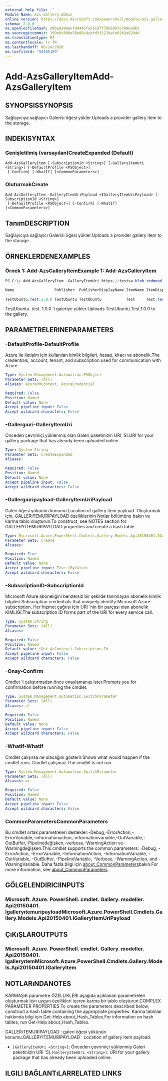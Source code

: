 ```yaml
---
external help file: ''
Module Name: Azs.Gallery.Admin
online version: https://docs.microsoft.com/powershell/module/azs.gallery.admin/add-azsgalleryitem
schema: 2.0.0
ms.openlocfilehash: d9ba42966efd4445fa561dff78b69d7e789badb5
ms.sourcegitcommit: 199e9c800e58e88c4cbfd3f221bafe02b3e8294d
ms.translationtype: MT
ms.contentlocale: tr-TR
ms.lasthandoff: 06/24/2020
ms.locfileid: "94105189"
---
```

# <span data-ttu-id="6e1d2-101">Add-AzsGalleryItem</span><span class="sxs-lookup"><span data-stu-id="6e1d2-101">Add-AzsGalleryItem</span></span>

## <span data-ttu-id="6e1d2-102">SYNOPSIS</span><span class="sxs-lookup"><span data-stu-id="6e1d2-102">SYNOPSIS</span></span>
<span data-ttu-id="6e1d2-103">Sağlayıcıya sağlayıcı Galerisi öğesi yükler.</span><span class="sxs-lookup"><span data-stu-id="6e1d2-103">Uploads a provider gallery item to the storage.</span></span>

## <span data-ttu-id="6e1d2-104">INDEKI</span><span class="sxs-lookup"><span data-stu-id="6e1d2-104">SYNTAX</span></span>

### <span data-ttu-id="6e1d2-105">Genişletilmiş (varsayılan)</span><span class="sxs-lookup"><span data-stu-id="6e1d2-105">CreateExpanded (Default)</span></span>
```
Add-AzsGalleryItem [-SubscriptionId <String>] [-GalleryItemUri <String>] [-DefaultProfile <PSObject>]
 [-Confirm] [-WhatIf] [<CommonParameters>]
```

### <span data-ttu-id="6e1d2-106">Oluturmak</span><span class="sxs-lookup"><span data-stu-id="6e1d2-106">Create</span></span>
```
Add-AzsGalleryItem -GalleryItemUriPayload <IGalleryItemUriPayload> [-SubscriptionId <String>]
 [-DefaultProfile <PSObject>] [-Confirm] [-WhatIf] [<CommonParameters>]
```

## <span data-ttu-id="6e1d2-107">Tanım</span><span class="sxs-lookup"><span data-stu-id="6e1d2-107">DESCRIPTION</span></span>
<span data-ttu-id="6e1d2-108">Sağlayıcıya sağlayıcı Galerisi öğesi yükler.</span><span class="sxs-lookup"><span data-stu-id="6e1d2-108">Uploads a provider gallery item to the storage.</span></span>

## <span data-ttu-id="6e1d2-109">ÖRNEKLERDEN</span><span class="sxs-lookup"><span data-stu-id="6e1d2-109">EXAMPLES</span></span>

### <span data-ttu-id="6e1d2-110">Örnek 1: Add-AzsGalleryItem</span><span class="sxs-lookup"><span data-stu-id="6e1d2-110">Example 1: Add-AzsGalleryItem</span></span>
```powershell
PS C:\> Add-AzsGalleryItem -GalleryItemUri https://testsa.blob.redmond.ext-n35r1010.masd.stbtest.microsoft.com/testsc/TestUbuntu.Test.1.0.0.azpkg

Name                  Publisher  PublisherDisplayName ItemName ItemDisplayName       Version Summary
----                  ---------  -------------------- -------- ---------------       ------- -------
TestUbuntu.Test.1.0.0 TestUbuntu TestUbuntu           Test     Test.TestUbuntu.1.0.0 1.0.0   Create a simple VM

```

<span data-ttu-id="6e1d2-111">TestUbuntu. test. 1.0.0 'i galeriye yükler.</span><span class="sxs-lookup"><span data-stu-id="6e1d2-111">Uploads TestUbuntu.Test.1.0.0 to the gallery.</span></span>

## <span data-ttu-id="6e1d2-112">PARAMETRELERINE</span><span class="sxs-lookup"><span data-stu-id="6e1d2-112">PARAMETERS</span></span>

### <span data-ttu-id="6e1d2-113">-DefaultProfile</span><span class="sxs-lookup"><span data-stu-id="6e1d2-113">-DefaultProfile</span></span>
<span data-ttu-id="6e1d2-114">Azure ile iletişim için kullanılan kimlik bilgileri, hesap, kiracı ve abonelik.</span><span class="sxs-lookup"><span data-stu-id="6e1d2-114">The credentials, account, tenant, and subscription used for communication with Azure.</span></span>

```yaml
Type: System.Management.Automation.PSObject
Parameter Sets: (All)
Aliases: AzureRMContext, AzureCredential

Required: False
Position: Named
Default value: None
Accept pipeline input: False
Accept wildcard characters: False

```

### <span data-ttu-id="6e1d2-115">-Gallergıuri</span><span class="sxs-lookup"><span data-stu-id="6e1d2-115">-GalleryItemUri</span></span>
<span data-ttu-id="6e1d2-116">Önceden çevrimiçi yüklenmiş olan Galeri paketinizin URI 'SI.</span><span class="sxs-lookup"><span data-stu-id="6e1d2-116">URI for your gallery package that has already been uploaded online.</span></span>

```yaml
Type: System.String
Parameter Sets: CreateExpanded
Aliases:

Required: False
Position: Named
Default value: None
Accept pipeline input: False
Accept wildcard characters: False

```

### <span data-ttu-id="6e1d2-117">-Gallergıuripayload</span><span class="sxs-lookup"><span data-stu-id="6e1d2-117">-GalleryItemUriPayload</span></span>
<span data-ttu-id="6e1d2-118">Galeri öğesi yükünün konumu.</span><span class="sxs-lookup"><span data-stu-id="6e1d2-118">Location of gallery item payload.</span></span>
<span data-ttu-id="6e1d2-119">Oluşturmak için, GALLERıTEMURIPAYLOAD özelliklerinin Notlar bölümüne bakın ve karma tablo oluşturun.</span><span class="sxs-lookup"><span data-stu-id="6e1d2-119">To construct, see NOTES section for GALLERYITEMURIPAYLOAD properties and create a hash table.</span></span>

```yaml
Type: Microsoft.Azure.PowerShell.Cmdlets.Gallery.Models.Api20150401.IGalleryItemUriPayload
Parameter Sets: Create
Aliases:

Required: True
Position: Named
Default value: None
Accept pipeline input: True (ByValue)
Accept wildcard characters: False

```

### <span data-ttu-id="6e1d2-120">-SubscriptionID</span><span class="sxs-lookup"><span data-stu-id="6e1d2-120">-SubscriptionId</span></span>
<span data-ttu-id="6e1d2-121">Microsoft Azure aboneliğini benzersiz bir şekilde tanımlayan abonelik kimlik bilgileri.</span><span class="sxs-lookup"><span data-stu-id="6e1d2-121">Subscription credentials that uniquely identify Microsoft Azure subscription.</span></span>
<span data-ttu-id="6e1d2-122">Her hizmet çağrısı için URI 'nin bir parçası olan abonelik KIMLIĞI.</span><span class="sxs-lookup"><span data-stu-id="6e1d2-122">The subscription ID forms part of the URI for every service call.</span></span>

```yaml
Type: System.String
Parameter Sets: (All)
Aliases:

Required: False
Position: Named
Default value: (Get-AzContext).Subscription.Id
Accept pipeline input: False
Accept wildcard characters: False

```

### <span data-ttu-id="6e1d2-123">-Onay</span><span class="sxs-lookup"><span data-stu-id="6e1d2-123">-Confirm</span></span>
<span data-ttu-id="6e1d2-124">Cmdlet 'i çalıştırmadan önce onaylamanızı ister.</span><span class="sxs-lookup"><span data-stu-id="6e1d2-124">Prompts you for confirmation before running the cmdlet.</span></span>

```yaml
Type: System.Management.Automation.SwitchParameter
Parameter Sets: (All)
Aliases: cf

Required: False
Position: Named
Default value: None
Accept pipeline input: False
Accept wildcard characters: False

```

### <span data-ttu-id="6e1d2-125">-WhatIf</span><span class="sxs-lookup"><span data-stu-id="6e1d2-125">-WhatIf</span></span>
<span data-ttu-id="6e1d2-126">Cmdlet çalışırsa ne olacağını gösterir.</span><span class="sxs-lookup"><span data-stu-id="6e1d2-126">Shows what would happen if the cmdlet runs.</span></span>
<span data-ttu-id="6e1d2-127">Cmdlet çalışmaz.</span><span class="sxs-lookup"><span data-stu-id="6e1d2-127">The cmdlet is not run.</span></span>

```yaml
Type: System.Management.Automation.SwitchParameter
Parameter Sets: (All)
Aliases: wi

Required: False
Position: Named
Default value: None
Accept pipeline input: False
Accept wildcard characters: False

```

### <span data-ttu-id="6e1d2-128">CommonParameters</span><span class="sxs-lookup"><span data-stu-id="6e1d2-128">CommonParameters</span></span>
<span data-ttu-id="6e1d2-129">Bu cmdlet ortak parametreleri destekler:-Debug,-ErrorAction,-ErrorVariable,-ınformationaction,-ınformationvariable,-OutVariable,-OutBuffer,-Pipelinedeğişken,-verbose,-WarningAction ve-Warningdeğişken.</span><span class="sxs-lookup"><span data-stu-id="6e1d2-129">This cmdlet supports the common parameters: -Debug, -ErrorAction, -ErrorVariable, -InformationAction, -InformationVariable, -OutVariable, -OutBuffer, -PipelineVariable, -Verbose, -WarningAction, and -WarningVariable.</span></span> <span data-ttu-id="6e1d2-130">Daha fazla bilgi için [about_CommonParameters](http://go.microsoft.com/fwlink/?LinkID=113216)bakın.</span><span class="sxs-lookup"><span data-stu-id="6e1d2-130">For more information, see [about_CommonParameters](http://go.microsoft.com/fwlink/?LinkID=113216).</span></span>

## <span data-ttu-id="6e1d2-131">GÖLGELENDIRICI</span><span class="sxs-lookup"><span data-stu-id="6e1d2-131">INPUTS</span></span>

### <span data-ttu-id="6e1d2-132">Microsoft. Azure. PowerShell. cmdlet. Gallery. modeller. Api20150401. Igalleryıtemuripayload</span><span class="sxs-lookup"><span data-stu-id="6e1d2-132">Microsoft.Azure.PowerShell.Cmdlets.Gallery.Models.Api20150401.IGalleryItemUriPayload</span></span>

## <span data-ttu-id="6e1d2-133">ÇıKıŞLAR</span><span class="sxs-lookup"><span data-stu-id="6e1d2-133">OUTPUTS</span></span>

### <span data-ttu-id="6e1d2-134">Microsoft. Azure. PowerShell. cmdlet. Gallery. modeller. Api20150401. Igalleryıtem</span><span class="sxs-lookup"><span data-stu-id="6e1d2-134">Microsoft.Azure.PowerShell.Cmdlets.Gallery.Models.Api20150401.IGalleryItem</span></span>



## <span data-ttu-id="6e1d2-135">NOTLARıNDA</span><span class="sxs-lookup"><span data-stu-id="6e1d2-135">NOTES</span></span>

<span data-ttu-id="6e1d2-136">KARMAŞıK parametre ÖZELLIKLERI aşağıda açıklanan parametreleri oluşturmak Için uygun özellikleri içeren karma bir tablo oluşturun.</span><span class="sxs-lookup"><span data-stu-id="6e1d2-136">COMPLEX PARAMETER PROPERTIES To create the parameters described below, construct a hash table containing the appropriate properties.</span></span> <span data-ttu-id="6e1d2-137">Karma tablolar hakkında bilgi için Get-Help about_Hash_Tables.</span><span class="sxs-lookup"><span data-stu-id="6e1d2-137">For information on hash tables, run Get-Help about_Hash_Tables.</span></span>

<span data-ttu-id="6e1d2-138">GALLERıTEMURIPAYLOAD <IGalleryItemUriPayload> : galeri öğesi yükünün konumu.</span><span class="sxs-lookup"><span data-stu-id="6e1d2-138">GALLERYITEMURIPAYLOAD <IGalleryItemUriPayload>: Location of gallery item payload.</span></span>
  - <span data-ttu-id="6e1d2-139">`[GalleryItemUri <String>]`: Önceden çevrimiçi yüklenmiş Galeri paketinizin URI 'SI.</span><span class="sxs-lookup"><span data-stu-id="6e1d2-139">`[GalleryItemUri <String>]`: URI for your gallery package that has already been uploaded online.</span></span>

## <span data-ttu-id="6e1d2-140">ILGILI BAĞLANTıLAR</span><span class="sxs-lookup"><span data-stu-id="6e1d2-140">RELATED LINKS</span></span>

